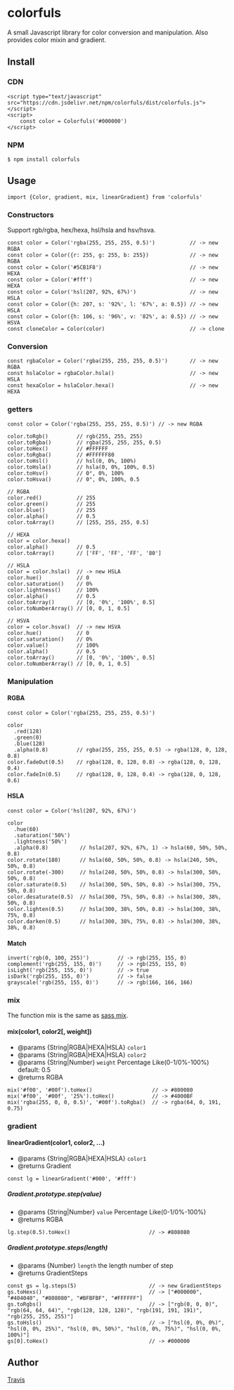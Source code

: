 # colorfuls

A small Javascript library for color conversion and manipulation. Also provides color mixin and gradient.

## Install

### CDN

```
<script type="text/javascript" src="https://cdn.jsdelivr.net/npm/colorfuls/dist/colorfuls.js"></script>
<script>
    const color = Colorfuls('#000000')
</script>
```

### NPM

```
$ npm install colorfuls
```

## Usage

```
import {Color, gradient, mix, linearGradient} from 'colorfuls'
```

### Constructors

Support rgb/rgba, hex/hexa, hsl/hsla and hsv/hsva.

```
const color = Color('rgba(255, 255, 255, 0.5)')           // -> new RGBA
const color = Color({r: 255, g: 255, b: 255})             // -> new RGBA
const color = Color('#5CB1F8')                            // -> new HEXA
const color = Color('#fff')                               // -> new HEXA
const color = Color('hsl(207, 92%, 67%)')                 // -> new HSLA
const color = Color({h: 207, s: '92%', l: '67%', a: 0.5}) // -> new HSLA
const color = Color({h: 106, s: '96%', v: '82%', a: 0.5}) // -> new HSVA
const cloneColor = Color(color)                           // -> clone
```

### Conversion

```
const rgbaColor = Color('rgba(255, 255, 255, 0.5)')       // -> new RGBA
const hslaColor = rgbaColor.hsla()                        // -> new HSLA
const hexaColor = hslaColor.hexa()                        // -> new HEXA
```

### getters

```
const color = Color('rgba(255, 255, 255, 0.5)') // -> new RGBA

color.toRgb()         // rgb(255, 255, 255)
color.toRgba()        // rgba(255, 255, 255, 0.5)
color.toHex()         // #FFFFFF
color.toRgba()        // #FFFFFF80
color.toHsl()         // hsl(0, 0%, 100%)
color.toHsla()        // hsla(0, 0%, 100%, 0.5)
color.toHsv()         // 0°, 0%, 100%
color.toHsva()        // 0°, 0%, 100%, 0.5

// RGBA
color.red()           // 255
color.green()         // 255
color.blue()          // 255
color.alpha()         // 0.5
color.toArray()       // [255, 255, 255, 0.5]

// HEXA
color = color.hexa()
color.alpha()         // 0.5
color.toArray()       // ['FF', 'FF', 'FF', '80']

// HSLA
color = color.hsla()  // -> new HSLA
color.hue()           // 0
color.saturation()    // 0%
color.lightness()     // 100%
color.alpha()         // 0.5
color.toArray()       // [0, '0%', '100%', 0.5]
color.toNumberArray() // [0, 0, 1, 0.5]

// HSVA
color = color.hsva()  // -> new HSVA
color.hue()           // 0
color.saturation()    // 0%
color.value()         // 100%
color.alpha()         // 0.5
color.toArray()       // [0, '0%', '100%', 0.5]
color.toNumberArray() // [0, 0, 1, 0.5]

```

### Manipulation

#### RGBA

```
const color = Color('rgba(255, 255, 255, 0.5)')

color
  .red(128)
  .green(0)
  .blue(128)
  .alpha(0.8)         // rgba(255, 255, 255, 0.5) -> rgba(128, 0, 128, 0.8)
color.fadeOut(0.5)    // rgba(128, 0, 128, 0.8) -> rgba(128, 0, 128, 0.4)
color.fadeIn(0.5)     // rgba(128, 0, 128, 0.4) -> rgba(128, 0, 128, 0.6)
```

#### HSLA

```
const color = Color('hsl(207, 92%, 67%)')

color
  .hue(60)
  .saturation('50%')
  .lightness('50%')
  .alpha(0.8)          // hsla(207, 92%, 67%, 1) -> hsla(60, 50%, 50%, 0.8)
color.rotate(180)      // hsla(60, 50%, 50%, 0.8) -> hsla(240, 50%, 50%, 0.8)
color.rotate(-300)     // hsla(240, 50%, 50%, 0.8) -> hsla(300, 50%, 50%, 0.8)
color.saturate(0.5)    // hsla(300, 50%, 50%, 0.8) -> hsla(300, 75%, 50%, 0.8)
color.desaturate(0.5)  // hsla(300, 75%, 50%, 0.8) -> hsla(300, 38%, 50%, 0.8)
color.lighten(0.5)     // hsla(300, 38%, 50%, 0.8) -> hsla(300, 38%, 75%, 0.8)
color.darken(0.5)      // hsla(300, 38%, 75%, 0.8) -> hsla(300, 38%, 38%, 0.8)
```

#### Match

```
invert('rgb(0, 100, 255)')         // -> rgb(255, 155, 0)
complement('rgb(255, 155, 0)')     // -> rgb(255, 155, 0)
isLight('rgb(255, 155, 0)')        // -> true
isDark('rgb(255, 155, 0)')         // -> false
grayscale('rgb(255, 155, 0)')      // -> rgb(166, 166, 166)
```

### mix

The function mix is the same as [sass mix](https://sass-lang.com/documentation/values/colors).

#### mix(color1, color2[, weight])

- @params {String|RGBA|HEXA|HSLA} `color1`
- @params {String|RGBA|HEXA|HSLA} `color2`
- @params {String|Number} `weight` Percentage Like(0-1/0%-100%) default: 0.5
- @returns RGBA

```
mix('#f00', '#00f').toHex()                   // -> #800080
mix('#f00', '#00f', '25%').toHex()            // -> #4000BF
mix('rgba(255, 0, 0, 0.5)', '#00f').toRgba()  // -> rgba(64, 0, 191, 0.75)
```

### gradient

#### linearGradient(color1, color2, ...)

- @params {String|RGBA|HEXA|HSLA} `color1`
- @returns Gradient

```
const lg = linearGradient('#000', '#fff')
```

##### Gradient.prototype.step(value)

- @params {String|Number} `value` Percentage Like(0-1/0%-100%)
- @returns RGBA

```
lg.step(0.5).toHex()                         // -> #808080
```

##### Gradient.prototype.steps(length)

- @params {Number} `length` the length number of step
- @returns GradientSteps

```
const gs = lg.steps(5)                       // -> new GradientSteps
gs.toHexs()                                  // -> ["#000000", "#404040", "#808080", "#BFBFBF", "#FFFFFF"]
gs.toRgbs()                                  // -> ["rgb(0, 0, 0)", "rgb(64, 64, 64)", "rgb(128, 128, 128)", "rgb(191, 191, 191)", "rgb(255, 255, 255)"]
gs.toHsls()                                  // -> ["hsl(0, 0%, 0%)", "hsl(0, 0%, 25%)", "hsl(0, 0%, 50%)", "hsl(0, 0%, 75%)", "hsl(0, 0%, 100%)"]
gs[0].toHex()                                // -> #000000
```

## Author

[Travis](https://github.com/godxiaoji)

